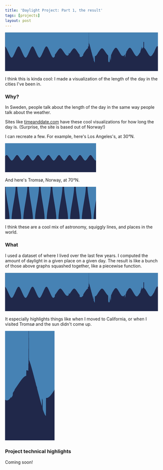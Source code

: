 ```yaml
---
title: 'Daylight Project: Part 1, the result'
tags: [projects]
layout: post
---
```


![daylight](/assets/2016-12-14-daylight.png)

I think this is kinda cool: I made a visualization of the length of
the day in the cities I've been in.

### Why?

In Sweden, people talk about the length of the day in the same way
people talk about the weather.

Sites like
[timeanddate.com](http://www.timeanddate.com/sun/sweden/stockholm)
have these cool visualizations for how long the day is. (Surprise, the
site is based out of Norway!)

I can recreate a few. For example, here's Los Angeles's, at 30°N.

![graph of LA sun](/assets/2016-12-14-la.png)

And here's Tromsø, Norway, at 70°N.

![graph of Tromsø sun](/assets/2016-12-14-all-tromso.png)

I think these are a cool mix of astronomy, squiggly lines, and places
in the world.

### What

I used a dataset of where I lived over the last few years. I computed
the amount of daylight in a given place on a given day. The result is
like a bunch of those above graphs squashed together, like a piecewise
function.

![many years of daylight](/assets/2016-12-14-daylight.png)
 
It especially highlights things like when I moved to California, or
when I visited Tromsø and the sun didn't come up.

![No daylight in Tromsø](/assets/2016-12-14-tromso.png)

### Project technical highlights

Coming soon!
